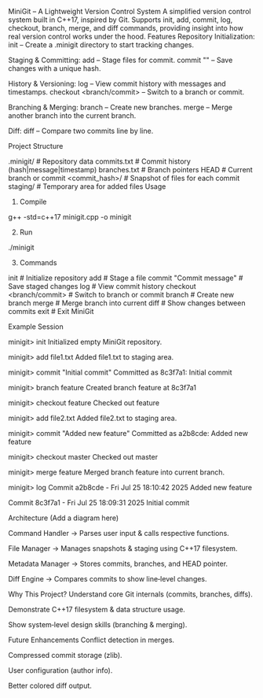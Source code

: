 MiniGit – A Lightweight Version Control System
A simplified version control system built in C++17, inspired by Git.
Supports init, add, commit, log, checkout, branch, merge, and diff commands, providing insight into how real version control works under the hood.
Features
Repository Initialization:
init – Create a .minigit directory to start tracking changes.

Staging & Committing:
add <file> – Stage files for commit.
commit "<message>" – Save changes with a unique hash.

History & Versioning:
log – View commit history with messages and timestamps.
checkout <branch/commit> – Switch to a branch or commit.

Branching & Merging:
branch <name> – Create new branches.
merge <branch> – Merge another branch into the current branch.

Diff:
diff <commit1> <commit2> – Compare two commits line by line.

Project Structure

.minigit/              # Repository data
    commits.txt        # Commit history (hash|message|timestamp)
    branches.txt       # Branch pointers
    HEAD               # Current branch or commit
    <commit_hash>/     # Snapshot of files for each commit
    staging/           # Temporary area for added files
Usage
1. Compile

g++ -std=c++17 minigit.cpp -o minigit

2. Run

./minigit

3. Commands

init                           # Initialize repository
add <file>                     # Stage a file
commit "Commit message"        # Save staged changes
log                            # View commit history
checkout <branch/commit>       # Switch to branch or commit
branch <name>                  # Create new branch
merge <branch>                 # Merge branch into current
diff <commit1> <commit2>       # Show changes between commits
exit                           # Exit MiniGit

Example Session

minigit> init
Initialized empty MiniGit repository.

minigit> add file1.txt
Added file1.txt to staging area.

minigit> commit "Initial commit"
Committed as 8c3f7a1: Initial commit

minigit> branch feature
Created branch feature at 8c3f7a1

minigit> checkout feature
Checked out feature

minigit> add file2.txt
Added file2.txt to staging area.

minigit> commit "Added new feature"
Committed as a2b8cde: Added new feature

minigit> checkout master
Checked out master

minigit> merge feature
Merged branch feature into current branch.

minigit> log
Commit a2b8cde - Fri Jul 25 18:10:42 2025
    Added new feature

Commit 8c3f7a1 - Fri Jul 25 18:09:31 2025
    Initial commit
    
Architecture
(Add a diagram here)

Command Handler → Parses user input & calls respective functions.

File Manager → Manages snapshots & staging using C++17 filesystem.

Metadata Manager → Stores commits, branches, and HEAD pointer.

Diff Engine → Compares commits to show line‑level changes.

Why This Project?
Understand core Git internals (commits, branches, diffs).

Demonstrate C++17 filesystem & data structure usage.

Show system‑level design skills (branching & merging).

Future Enhancements
Conflict detection in merges.

Compressed commit storage (zlib).

User configuration (author info).

Better colored diff output.
